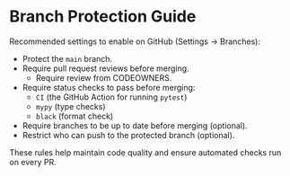 # Branch Protection Guide

Recommended settings to enable on GitHub (Settings → Branches):

- Protect the `main` branch.
- Require pull request reviews before merging.
  - Require review from CODEOWNERS.
- Require status checks to pass before merging:
  - `CI` (the GitHub Action for running `pytest`)
  - `mypy` (type checks)
  - `black` (format check)
- Require branches to be up to date before merging (optional).
- Restrict who can push to the protected branch (optional).

These rules help maintain code quality and ensure automated checks run on every PR.
